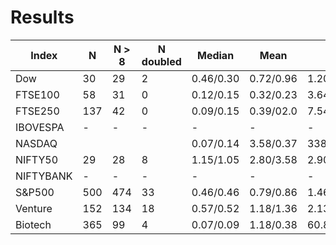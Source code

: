 # Results

|     Index     | N | N > 8 | N doubled |Median | Mean | Std  | C |
| ------------- | ------------- | ------------- | ------------- | ------------- | ------------- |------------- |------------- |
| Dow           |  30 |  29 | 2 | 0.46/0.30 | 0.72/0.96  | 1.20/2.14  |  1.22 | 
| FTSE100       |  58 |  31 | 0 | 0.12/0.15 | 0.32/0.23  | 3.64/0.33  |  2.56 |
| FTSE250       | 137 |  42 | 0 | 0.09/0.15 | 0.39/02.0  | 7.54/0.23  |  4.09 |
| IBOVESPA      | - | - | - | - |  - | -  |  - |
| NASDAQ        | | | | 0.07/0.14  |3.58/0.37 | 338.83/1.08  | 48.93  |
| NIFTY50       |  29 |  28  | 8 | 1.15/1.05  | 2.80/3.58  |  2.90/8.69  | 2.21  |
| NIFTYBANK     |  -  |  -  | - | -  | - | - |  -  | - |
| S&P500        | 500 | 474 | 33 | 0.46/0.46  | 0.79/0.86  | 1.46/1.76   | 1.40  |
| Venture       | 152 | 134 | 18 | 0.57/0.52  | 1.18/1.36  | 2.13/2.95   | 1.80  |
| Biotech       | 365 |  99 |  4 | 0.07/0.09  | 1.18/0.38  | 60.84/0.79  | 15.8 |
